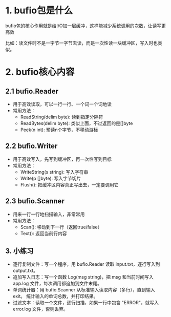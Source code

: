 # 1. bufio包是什么
bufio包的核心作用就是给I/O加一层缓冲，这样能减少系统调用的次数，让读写更高效

比如：读文件时不是一字节一字节去读，而是一次性读一块缓冲区，写入时也类似。

# 2. bufio核心内容

## 2.1 bufio.Reader 
* 用于高效读取，可以一行一行、一个词一个词地读
* 常用方法：
    * ReadString(delim byte): 读到指定分隔符
    * ReadBytes(delim byte): 类似上面，不过返回的是[]byte
    * Peek(n int): 预读n个字节，不移动游标

## 2.2 bufio.Writer
* 用于高效写入，先写到缓冲区，再一次性写到目标
* 常用方法：
  * WriteString(s string): 写入字符串
  * Write(p []byte): 写入字节切片
  * Flush(): 把缓冲区内容真正写出去，一定要调用它

## 2.3 bufio.Scanner
* 用来一行一行地扫描输入，非常常用
* 常用方法：
  * Scan(): 移动到下一行（返回true/false）
  * Text(): 返回当前行内容

## 3. 小练习
* 逐行复制文件：写一个程序，用 bufio.Reader 读取 input.txt，逐行写入到 output.txt。
* 追加写入日志：写一个函数 Log(msg string)，把 msg 和当前时间写入 app.log 文件，每次调用都追加到文件末尾。
* 单词统计器：用 bufio.Scanner 从标准输入读取内容（多行），直到输入 exit。
  统计输入的单词总数，并打印结果。
* 过滤文本：读取一个文件，逐行扫描，如果一行中包含 "ERROR"，就写入 error.log 文件，否则丢弃。